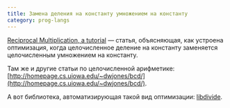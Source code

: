 ```yaml
---
title: Замена деления на константу умножением на константу
category: prog-langs
---
```


[Reciprocal Multiplication, a tutorial](http://homepage.cs.uiowa.edu/~jones/bcd/divide.html) — статья, объясняющая, как устроена оптимизация, когда целочисленное деление на константу заменяется целочисленным умножением на константу.

Там же и другие статьи по целочисленной арифметике: [http://homepage.cs.uiowa.edu/~dwjones/bcd/](http://homepage.cs.uiowa.edu/~dwjones/bcd/).

А вот библиотека, автоматизирующая такой вид оптимизации: [libdivide](http://libdivide.com/).
